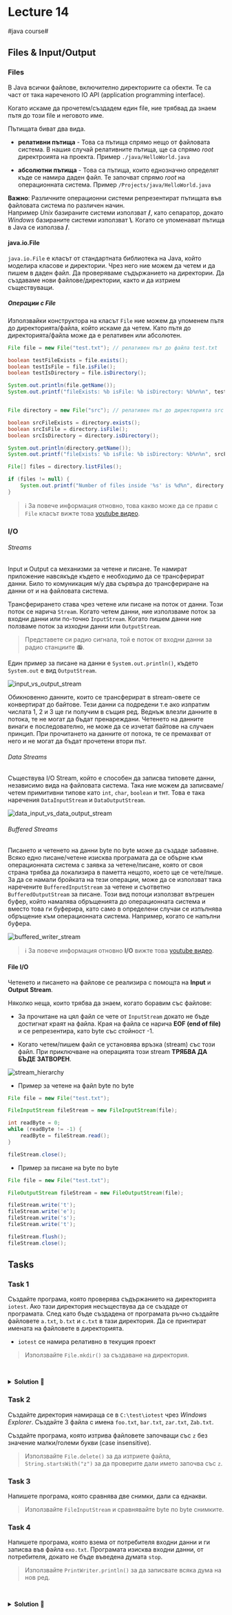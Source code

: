 # Lecture 14
#java course#

## Files & Input/Output

### Files

В Java всички файлове, включително директориите са обекти. Те са част от така нареченото
IO API (application programming interface). 

Когато искаме да прочетем/създадем един file, ние трябвад да знаем пътя до този file и неговото име.

Пътищата биват два вида.

- **релативни пътища** - Това са пътища спрямо нещо от файловата система. В нашия случай релативните пътища, ще са 
спрямо *root* директроията на проекта. Пример `./java/HelloWorld.java` 

- **абсолютни пътища** - Това са пътища, които еднозначно определят къде се намира даден файл. Те започват спрямо 
*root* на операционната система. Пример `/Projects/java/HelloWorld.java`

**Важно**: Различните операционни системи репрезентират пътищата във файловата система по различен начин.  
Например *Unix* базираните системи използват **/**, като сепаратор, докато *Windows* базираните
системи използват **\\**. Когато се упоменават пътища в Java се използва **/**. 

#### java.io.File

`java.io.File` е класът от стандартната библиотека на Java, който моделира класове и директории. 
Чрез него ние можем да четем и да пишем в даден файл. Да проверяваме съдържанието на директории. 
Да създаваме нови файлове/директории, както и да изтрием съществуващи.

##### Операции с File

Използвайки конструктора на класът `File` ние можем да упоменем пътя до директорията/файла, който искаме да четем.
Като пътя до директорията/файла може да е релативен или абсолютен.

```java
File file = new File("test.txt"); // релативен път до файла test.txt

boolean testFileExists = file.exists();
boolean testIsFile = file.isFile();
boolean testIsDirectory = file.isDirectory();

System.out.println(file.getName());
System.out.printf("fileExists: %b isFile: %b isDirectory: %b%n%n", testFileExists, testIsFile, testIsDirectory);


File directory = new File("src"); // релативен път до директорията src

boolean srcFileExists = directory.exists();
boolean srcIsFile = directory.isFile();
boolean srcIsDirectory = directory.isDirectory();

System.out.println(directory.getName());
System.out.printf("fileExists: %b isFile: %b isDirectory: %b%n%n", srcFileExists, srcIsFile, srcIsDirectory);

File[] files = directory.listFiles();

if (files != null) {
    System.out.printf("Number of files inside '%s' is %d%n", directory.getName(), files.length);
}
```

> ℹ️ За повече информация отновно, това какво може да се прави с `File` класът 
вижте това [youtube видео](https://www.youtube.com/watch?v=o9F73FU2vzs).

### I/O

###### Streams

Input и Output са механизми за четене и писане. Те намират приложение навсякъде където е необходимо да се трансферират
данни. Било то комуникация м/у два сървъра до трансфериране на данни от и на файловата система.

Трансферирането става чрез четене или писане на поток от данни. Този поток се нарича `Stream`. Когато четем данни,
ние използваме поток за входни данни или по-точно `InputStream`. Когато пишем данни ние ползваме поток за изходни данни
или `OutputStream`.

> Представете си радио сигнала, той е поток от входни данни за радио станциите 📻.

Един пример за писане на данни е `System.out.println()`, където `System.out` е вид `OutputStream`.

![input_vs_output_stream](../../../assets/14-lecture/input_vs_output_stream.png)

Обикновенно данните, които се трансферират в stream-овете се конвертират до байтове. Тези данни са подредени т.е ако
изпратим числата 1, 2 и 3 ще ги получим в същия ред. Веднъж влезли данните в потока, те не могат да бъдат пренареждани.
Четенето на данните винаги е последователно, не може да се изчетат байтове на случаен принцип. 
При прочитането на данните от потока, те се премахват от него и не могат да бъдат прочетени втори път.

###### Data Streams

Съществува I/O Stream, който е способен да записва типовете данни, независимо вида на файловата система. Така ние можем да записваме/четем
примитивни типове като `int`, `char`, `boolean` и тнт. Това е така наречения `DataInputStream` и `DataOutputStream`.

![data_input_vs_data_output_stream](../../../assets/14-lecture/data_input_vs_data_output_stream.png)

###### Buffered Streams

Писането и четенето на данни byte по byte може да създаде забавяне. Всяко едно писане/четене изисква програмата да се 
обърне към операционната система с заявка за четене/писане, която от своя страна трябва да локализира в паметта нещото,
което ще се чете/пише.  
За да се намали бройката на тези операции, може да се използват така наречените `BufferedInputStream` за четене и съответно
`BufferedOutputStream` за писане. Този вид потоци използват вътрешен буфер, който намалява обръщенията до операционната 
система и вместо това ги буферира, като само в определени случаи се изпълнява обръщение към операционната система.
Например, когато се напълни буфера.

![buffered_writer_stream](../../../assets/14-lecture/buffered_writer_stream.jpeg)

> ℹ️ За повече информация отновно **I/O** вижте това [youtube видео](https://www.youtube.com/watch?v=D_WDuwnaobg&t=558s).

#### File I/O

Четенето и писането на файлове се реализира с помощта на **Input** и **Output** **Stream**.

Няколко неща, които трябва да знаем, когато боравим със файлове:

- За прочитане на цял файл се чете от `InputStream` докато не бъде достигнат краят на файла. Края на файла се нарича 
**EOF (end of file)** и се репрезентира, като byte със стойност -1.

- Когато четем/пишем файл се установява връзка (stream) със този файл. При приключване на операцията този stream 
**ТРЯБВА ДА БЪДЕ ЗАТВОРЕН**.

![stream_hierarchy](../../../assets/14-lecture/stream_hierarchy.jpg)

- Пример за четене на файл byte по byte

```java
File file = new File("test.txt");

FileInputStream fileStream = new FileInputStream(file);

int readByte = 0;
while (readByte != -1) {
    readByte = fileStream.read();
}

fileStream.close();
```

- Пример за писане на byte по byte

```java
File file = new File("test.txt");

FileOutputStream fileStream = new FileOutputStream(file);

fileStream.write('t');
fileStream.write('e');
fileStream.write('s');
fileStream.write('t');

fileStream.flush();
fileStream.close();
```

## Tasks

### Task 1

Създайте програма, която проверява съдържанието на директорията `iotest`.
Ако тази директория несъществува да се създаде от програмата.
След като бъде създадена от програмата ръчно създайте файловете `a.txt`, `b.txt` и `c.txt` в тази директория.
Да се принтират имената на файловете в директорията.

- `iotest` се намира релативно в текущия проект

> Използвайте `File.mkdir()` за създаване на директория. 

<br/><details><summary><b>Solution</b> 👀</summary> 
<p>

```java
import java.io.File;

public class Task1 {

    public static void main(String[] args) {
        File file = new File("iotest");

        if (!file.exists()) {
            file.mkdir();
        }

        for (String name : file.list()) {
            System.out.println(name);
        }
    }
}
```

</p>
</details>

### Task 2

Създайте директория намираща се в `C:\test\iotest` чрез *Windows Explorer*. 
Създайте 3 файла с имена `foo.txt`, `bar.txt`, `zar.txt`, `Zab.txt`.

Създайте програма, която изтрива файловете започващи със `z` без значение малки/големи букви (case insensitive).

> Използвайте `File.delete()` за да изтриете файла, `String.startsWith("z")` за да проверите дали името започва със `z`.

### Task 3

Напишете програма, която сравнява две снимки, дали са еднакви.

> Използвайте `FileInputStream` и сравнявайте byte по byte снимките.

### Task 4

Напишете програма, която взема от потребителя входни данни и ги записва във файла `exo.txt`.
Програмата изисква входни данни, от потребителя, докато не бъде въведена думата `stop`.

> Използвайте `PrintWriter.println()` за да записвате всяка дума на нов ред.

<br/><details><summary><b>Solution</b> 👀</summary> 
<p>

```java
import java.io.File;
import java.io.IOException;
import java.io.PrintWriter;
import java.util.ArrayList;
import java.util.List;
import java.util.Scanner;

public class WriteDemo {

    public static void main(String[] args) throws IOException {
        Scanner scanner = new Scanner(System.in);

        List<String> data = new ArrayList<>();
        while (true) {

            System.out.print("Въведете текст: ");
            String input = scanner.nextLine();

            if ("stop".equalsIgnoreCase(input)) {
                break;
            }

            data.add(input);
        }

        File createdFile = createFile("echo.txt");

        PrintWriter writer = new PrintWriter(createdFile);

        for (String eachData : data) {
            writer.println(eachData);
        }

        writer.flush();
        writer.close();

        System.out.println("Проверете съдържанеието на echo.txt");
    }

    private static File createFile(String name) {
        File myFile = new File(name);

        try {
            myFile.createNewFile();
            return myFile;
        } catch (IOException e) {
            throw new RuntimeException("There was an error creating the file.", e);
        }
    }
}
```

</p>
</details>
